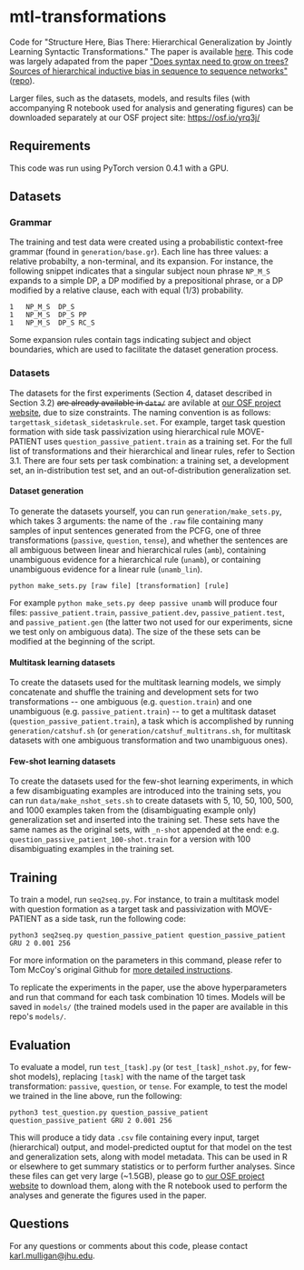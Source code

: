 # mtl-transformations
Code for "Structure Here, Bias There: Hierarchical Generalization by Jointly Learning Syntactic Transformations." The paper is available [here](https://arxiv.org). This code was largely adapated from the paper ["Does syntax need to grow on trees? Sources of hierarchical inductive bias in sequence to sequence networks"](https://www.mitpressjournals.org/doi/pdf/10.1162/tacl_a_00304) ([repo](https://github.com/tommccoy1/rnn-hierarchical-biases)). 

Larger files, such as the datasets, models, and results files (with accompanying R notebook used for analysis and generating figures) can be downloaded separately at our OSF project site: https://osf.io/yrq3j/ 

## Requirements
This code was run using PyTorch version 0.4.1 with a GPU.

## Datasets

### Grammar 

The training and test data were created using a probabilistic context-free grammar (found in `generation/base.gr`). Each line has three values: a relative probabilty, a non-terminal, and its expansion. For instance, the following snippet indicates that a singular subject noun phrase `NP_M_S` expands to a simple DP, a DP modified by a prepositional phrase, or a DP modified by a relative clause, each with equal (1/3) probability.
```
1   NP_M_S  DP_S
1   NP_M_S  DP_S PP
1   NP_M_S  DP_S RC_S
```
Some expansion rules contain tags indicating subject and object boundaries, which are used to facilitate the dataset generation process.

### Datasets

The datasets for the first experiments (Section 4, dataset described in Section 3.2) ~~are already available in `data/`~~ are avilable at [our OSF project website](https://osf.io/yrq3j/), due to size constraints. The naming convention is as follows: `targettask_sidetask_sidetaskrule.set`. For example, target task question formation with side task passivization using hierarchical rule MOVE-PATIENT uses `question_passive_patient.train` as a training set. For the full list of transformations and their hierarchical and linear rules, refer to Section 3.1. There are four sets per task combination: a training set, a development set, an in-distribution test set, and an out-of-distribution generalization set.

#### Dataset generation
To generate the datasets yourself, you can run `generation/make_sets.py`, which takes 3 arguments: the name of the `.raw` file containing many samples of input sentences generated from the PCFG, one of three transformations (`passive`, `question`, `tense`), and whether the sentences are all ambiguous between linear and hierarchical rules (`amb`), containing unambiguous evidence for a hierarchical rule (`unamb`), or containing unambiguous evidence for a linear rule (`unamb_lin`). 
```
python make_sets.py [raw file] [transformation] [rule]
```
For example `python make_sets.py deep passive unamb` will produce four files: `passive_patient.train`, `passive_patient.dev`, `passive_patient.test`, and `passive_patient.gen` (the latter two not used for our experiments, sicne we test only on ambiguous data). The size of the these sets can be modified at the beginning of the script.

#### Multitask learning datasets
To create the datasets used for the multitask learning models, we simply concatenate and shuffle the training and development sets for two transformations -- one ambiguous (e.g. `question.train`) and one unambiguous (e.g. `passive_patient.train`) -- to get a multitask dataset (`question_passive_patient.train`), a task which is accomplished by running `generation/catshuf.sh` (or `generation/catshuf_multitrans.sh`, for multitask datasets with one ambiguous transformation and two unambiguous ones). 

#### Few-shot learning datasets
To create the datasets used for the few-shot learning experiments, in which a few disambiguating examples are introduced into the training sets, you can run `data/make_nshot_sets.sh` to create datasets with 5, 10, 50, 100, 500, and 1000 examples taken from the (disambiguating example only) generalization set and inserted into the training set. These sets have the same names as the original sets, with `_n-shot` appended at the end: e.g. `question_passive_patient_100-shot.train` for a version with 100 disambiguating examples in the training set.


## Training
To train a model, run `seq2seq.py`. For instance, to train a multitask model with question formation as a target task and passivization with MOVE-PATIENT as a side task, run the following code:

```
python3 seq2seq.py question_passive_patient question_passive_patient GRU 2 0.001 256
```

For more information on the parameters in this command, please refer to Tom McCoy's original Github for [more detailed instructions](https://github.com/tommccoy1/rnn-hierarchical-biases#basic-description-of-the-code).

To replicate the experiments in the paper, use the above hyperparameters and run that command for each task combination 10 times. Models will be saved in `models/` (the trained models used in the paper are available in this repo's `models/`. 

## Evaluation
To evaluate a model, run `test_[task].py` (or `test_[task]_nshot.py`, for few-shot models), replacing `[task]` with the name of the target task transformation: `passive`, `question`, or `tense`. For example, to test the model we trained in the line above, run the following:

```
python3 test_question.py question_passive_patient question_passive_patient GRU 2 0.001 256

```

This will produce a tidy data `.csv` file containing every input, target (hierarchical) output, and model-predicted ouptut for that model on the test and generalization sets, along with model metadata. This can be used in R or elsewhere to get summary statistics or to perform further analyses. Since these files can get very large (~1.5GB), please go to [our OSF project website](https://osf.io/yrq3j/) to download them, along with the R notebook used to perform the analyses and generate the figures used in the paper.

## Questions

For any questions or comments about this code, please contact [karl.mulligan@jhu.edu](mailto:karl.mulligan@jhu.edu). 
